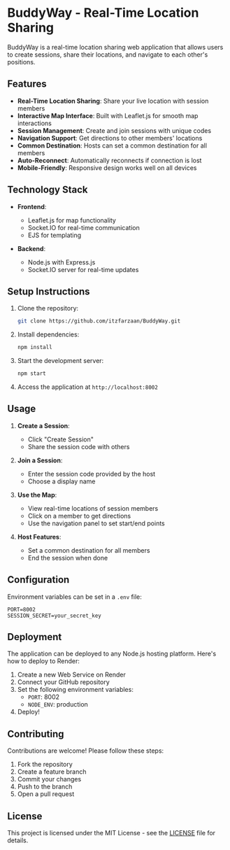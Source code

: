 # BuddyWay - Real-Time Location Sharing

BuddyWay is a real-time location sharing web application that allows users to create sessions, share their locations, and navigate to each other's positions.

## Features

- **Real-Time Location Sharing**: Share your live location with session members
- **Interactive Map Interface**: Built with Leaflet.js for smooth map interactions
- **Session Management**: Create and join sessions with unique codes
- **Navigation Support**: Get directions to other members' locations
- **Common Destination**: Hosts can set a common destination for all members
- **Auto-Reconnect**: Automatically reconnects if connection is lost
- **Mobile-Friendly**: Responsive design works well on all devices

## Technology Stack

- **Frontend**:
  - Leaflet.js for map functionality
  - Socket.IO for real-time communication
  - EJS for templating

- **Backend**:
  - Node.js with Express.js
  - Socket.IO server for real-time updates

## Setup Instructions

1. Clone the repository:
   ```bash
   git clone https://github.com/itzfarzaan/BuddyWay.git
   ```

2. Install dependencies:
   ```bash
   npm install
   ```

3. Start the development server:
   ```bash
   npm start
   ```

4. Access the application at `http://localhost:8002`

## Usage

1. **Create a Session**:
   - Click "Create Session"
   - Share the session code with others

2. **Join a Session**:
   - Enter the session code provided by the host
   - Choose a display name

3. **Use the Map**:
   - View real-time locations of session members
   - Click on a member to get directions
   - Use the navigation panel to set start/end points

4. **Host Features**:
   - Set a common destination for all members
   - End the session when done

## Configuration

Environment variables can be set in a `.env` file:
```
PORT=8002
SESSION_SECRET=your_secret_key
```

## Deployment

The application can be deployed to any Node.js hosting platform. Here's how to deploy to Render:

1. Create a new Web Service on Render
2. Connect your GitHub repository
3. Set the following environment variables:
   - `PORT`: 8002
   - `NODE_ENV`: production
4. Deploy!

## Contributing

Contributions are welcome! Please follow these steps:

1. Fork the repository
2. Create a feature branch
3. Commit your changes
4. Push to the branch
5. Open a pull request

## License

This project is licensed under the MIT License - see the [LICENSE](LICENSE) file for details.